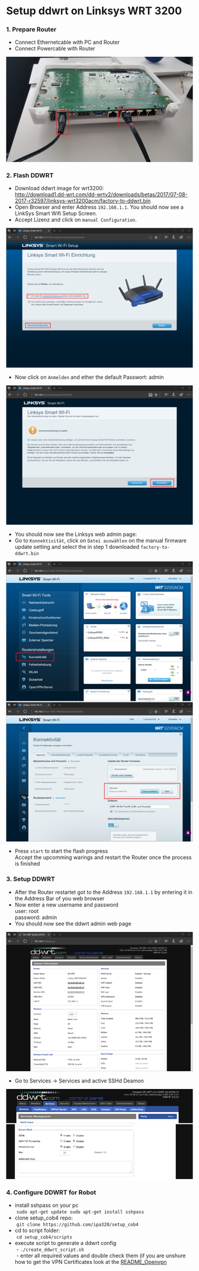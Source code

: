 # Setup ddwrt on Linksys WRT 3200

### 1. Prepare Router <a id="Prepare"/>
- Connect Ethernetcable with PC and Router
- Connect Powercable with Router

![WRT3200](doc/linksys_wrt3200_custom.jpg)

### 2. Flash DDWRT <a id="Flash"/>
- Download ddwrt image for wrt3200: <br>
  http://download1.dd-wrt.com/dd-wrtv2/downloads/betas/2017/07-08-2017-r32597/linksys-wrt3200acm/factory-to-ddwrt.bin
- Open Browser and enter Address `192.168.1.1`. You should now see a LinkSys Smart Wifi Setup Screen.
- Accept Lizenz and click on `manual Configuration`.

![Flash1](doc/Flash1.PNG)
  
- Now click on `Anmelden` and ether the default Passwort: admin

![Flash2](doc/Flash2.PNG)

- You should now see the Linksys web admin page:
- Go to `Konnektivität`, click on `Datei auswählen` on the manual firmware update setting and select the in step 1 downloaded `factory-to-ddwrt.bin`

![Flash3](doc/Flash3.PNG)
![Flash5](doc/Flash5.PNG)

- Press `start` to start the flash progress <br>
  Accept the upcomming warings and restart the Router once the process is finished
  
### 3. Setup DDWRT <a id="DDWRT"/>
- After the Router restartet got to the Address `192.168.1.1` by entering it in the Address Bar of you web browser
- Now enter a new username and password <br>
  user: root <br>
  password: admin
- You should now see the ddwrt admin web page

![ddwrt1](doc/ddwrt1.PNG)
- Go to Services -> Services and active SSHd Deamon

![ddwrt3](doc/ddwrt3.png)<br>
![ddwrt4](doc/ddwrt4.png)<br>
  
### 4. Configure DDWRT for Robot <a id="ConfigGen"/>
- install sshpass on your pc <br>
  `sudo apt-get update`
  `sudo apt-get install sshpass`
- clone setup_cob4 repo: <br>
  `git clone https://github.com/ipa320/setup_cob4`
- cd to script folder: <br>
  `cd setup_cob4/scripts`
- execute script to generate a ddwrt config <br>
  - `./create_ddwrt_script.sh` <br>
  - enter all required values and double check them (if you are unshure how to get the VPN Certificates look at the [README_Openvpn](README_Openvpn.md)
 
